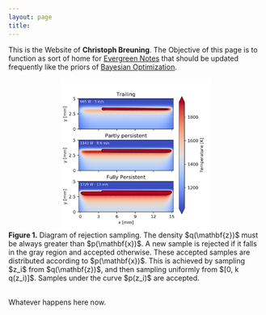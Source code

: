```yaml
---
layout: page
title: 
---
```


This is the Website of **Christoph Breuning**. The Objective of this page is to function as sort of home for [Evergreen Notes](https://notes.andymatuschak.org/Evergreen_notes) that should be updated frequently like the priors of [Bayesian Optimization](https://en.wikipedia.org/wiki/Bayesian_optimization).



<div class='figure'>
    <img src="https://github.com/theexitstrategy/theexitstrategy.github.io/blob/master/imgs/Persistence_133.png?raw=true"
         style="width: 60%; display: block; margin: 0 auto;"/>
    <div class='caption'>
        <b>Figure 1.</b> Diagram of rejection sampling. The 
        density $q(\mathbf{z})$ must be always greater than $p(\mathbf{x})$. A new sample 
        is rejected if it falls in the gray region and accepted otherwise. These accepted 
        samples are distributed according to $p(\mathbf{x})$. This is achieved by sampling 
        $z_i$ from $q(\mathbf{z})$, and then sampling uniformly from $[0, k q(z_i)]$. 
        Samples under the curve $p(z_i)$ are accepted.
    </div>
</div>

<br>

Whatever happens here now.